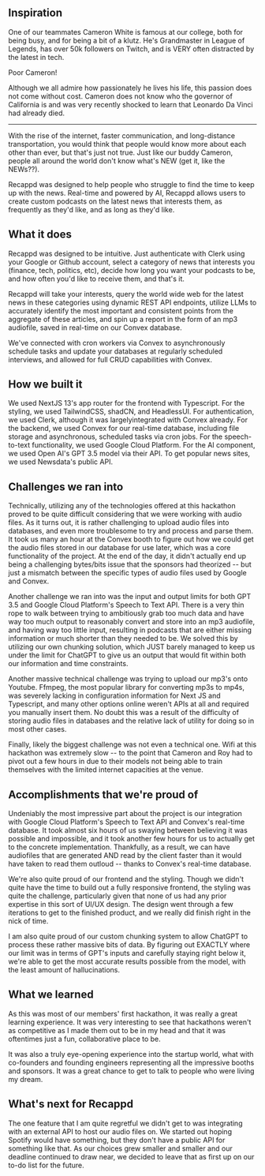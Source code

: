 ## Inspiration

One of our teammates Cameron White is famous at our college, both for being busy, and for being a bit of a klutz. He's  Grandmaster in League  of Legends, has over 50k followers on Twitch, and is VERY often distracted by the latest in tech. 

Poor Cameron! 

Although we all admire how passionately he lives his life, this passion does not come without cost. Cameron does not know who the governor of California is and was very recently shocked to learn that Leonardo Da Vinci had already died. 
************************************************************************************************************************************************************************************
With the rise of the internet, faster communication, and long-distance transportation, you would think that people would know more about each other than ever, but that's just not true. Just like our buddy Cameron, people all around the world don't know what's NEW (get it, like the NEWs??).

Recappd was designed to help people who struggle to find the time to keep up with the news. Real-time and powered by AI, Recappd allows users to create custom podcasts on the latest news that interests them, as frequently as they'd like, and as long as they'd like.

## What it does

Recappd was designed to be intuitive. Just authenticate with Clerk using your Google or Github account, select a category of news that interests you (finance, tech, politics, etc), decide how long you want your podcasts to be, and how often you'd like to receive them, and that's it. 

Recappd will take your interests, query the world wide web for the latest news in these categories using dynamic REST API endpoints, utilize LLMs to accurately identify the most important and consistent points from the aggregate of these articles, and spin up a report in the form of an mp3 audiofile, saved in real-time on our Convex database.

We've connected with cron workers via Convex to asynchronously schedule tasks and update your databases at regularly scheduled interviews, and allowed for full CRUD capabilities with Convex.

## How we built it
We used NextJS 13's app router for the frontend with Typescript.
For the styling, we used TailwindCSS, shadCN, and HeadlessUI. 
For authentication, we used Clerk, although it was largelyintegrated with Convex already.
For the backend, we used Convex for our real-time database, including file storage and asynchronous, scheduled tasks via cron jobs.
For the speech-to-text functionality, we used Google Cloud Platform.
For the AI component, we used Open AI's GPT 3.5 model via their API.
To get popular news sites, we used Newsdata's public API.



## Challenges we ran into

Technically, utilizing any of the technologies offered at this hackathon proved to be quite difficult considering that we were working with audio files. As it turns out, it is rather challenging to upload audio files into databases, and even more troublesome to try and process and parse them. It took us many an hour at the Convex booth to figure out how we could get the audio files stored in our database for use later, which was a core functionality of the project. At the end of the day, it didn't actually end up being a challenging bytes/bits issue that the sponsors had theorized -- but just a mismatch between the specific types of audio files used by Google and Convex.

Another challenge we ran into was the input and output limits for both GPT 3.5 and Google Cloud Platform's Speech to Text API. There is a very thin rope to walk between trying to ambitiously grab too much data and have way too much output to reasonably convert and store into an mp3 audiofile, and having way too little input, resulting in podcasts that are either missing information or much shorter than they needed to be. We solved this by utilizing our own chunking solution, which JUST barely managed to keep us under the limit for ChatGPT to give us an output that would fit within both our information and time constraints.

Another massive technical challenge was trying to upload our mp3's onto Youtube. Ffmpeg, the most popular library for converting mp3s to mp4s, was severely lacking in configuration information for Next JS and Typescript, and many other options online weren't APIs at all and required you manually insert them. No doubt this was a result of the difficulty of storing audio files in databases and the relative lack of utility for doing so in most other cases.

Finally, likely the biggest challenge was not even a technical one. Wifi at this hackathon was extremely slow -- to the point that Cameron and Roy had to pivot out a few hours in due to their models not being able to train themselves with the limited internet capacities at the venue.

## Accomplishments that we're proud of

Undeniably the most impressive part about the project is our integration with Google Cloud Platform's Speech to Text API and Convex's real-time database. It took almost six hours of us swaying between believing it was possible and impossible, and it took another few hours for us to actually get to the concrete implementation. Thankfully, as a result, we can have audiofiles that are generated AND read by the client faster than it would have taken to read them outloud -- thanks to Convex's real-time database.

We're also quite proud of our frontend and the styling. Though we didn't quite have the time to build out a fully responsive frontend, the styling was quite the challenge, particularly given that none of us had any prior expertise in this sort of UI/UX design. The design went through a few iterations to get to the finished product, and we really did finish right in the nick of time.

I am also quite proud of our custom chunking system to allow ChatGPT to process these rather massive bits of data. By figuring out EXACTLY where our limit was in terms of GPT's inputs and carefully staying right below it, we're able to get the most accurate results possible from the model, with the least amount of hallucinations.



## What we learned

As this was most of our members' first hackathon, it was really a great learning experience. It was very interesting to see that hackathons weren't as competitive as I made them out to be in my head and that it was oftentimes just a fun, collaborative place to be. 

It was also a truly eye-opening experience into the startup world, what with co-founders and founding engineers representing all the impressive booths and sponsors. It was a great chance to get to talk to people who were living my dream.

## What's next for Recappd

The one feature that I am quite regretful we didn't get to was integrating with an external API to host our audio files on. We started out hoping Spotify would have something, but they don't have a public API for something like that. As our choices grew smaller and smaller and our deadline continued to draw near, we decided to leave that as first up on our to-do list for the future.
